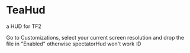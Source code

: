 # TeaHud
a HUD for TF2

Go to Customizations, select your current screen resolution and drop the file in "Enabled" otherwise spectatorHud won't work :D
